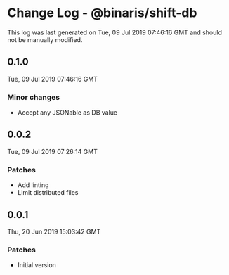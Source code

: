 # Change Log - @binaris/shift-db

This log was last generated on Tue, 09 Jul 2019 07:46:16 GMT and should not be manually modified.

## 0.1.0
Tue, 09 Jul 2019 07:46:16 GMT

### Minor changes

- Accept any JSONable as DB value

## 0.0.2
Tue, 09 Jul 2019 07:26:14 GMT

### Patches

- Add linting
- Limit distributed files

## 0.0.1
Thu, 20 Jun 2019 15:03:42 GMT

### Patches

- Initial version

